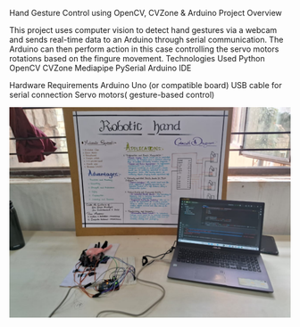 Hand Gesture Control using OpenCV, CVZone & Arduino
Project Overview

This project uses computer vision to detect hand gestures via a webcam and sends real-time data to an Arduino through serial communication. The Arduino can then perform action in this case controlling the servo motors rotations based on the fingure movement. 
Technologies Used
Python
OpenCV
CVZone
Mediapipe
PySerial
Arduino IDE

Hardware Requirements
Arduino Uno (or compatible board)
USB cable for serial connection
Servo motors( gesture-based control)

![Hand gesture replication](robotic_hand.png.jpg)
